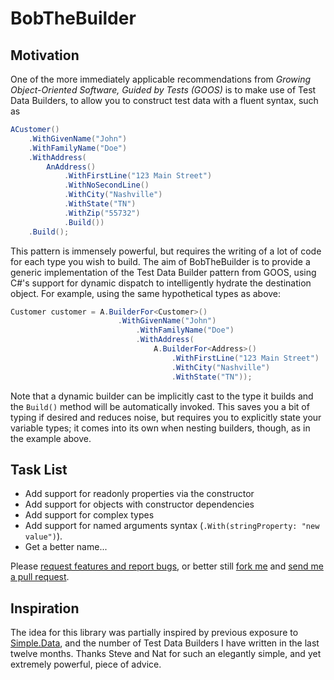 BobTheBuilder
=============

Motivation
----------

One of the more immediately applicable recommendations from *Growing Object-Oriented Software, Guided by Tests (GOOS)* is to make use of Test Data Builders, to allow you to construct test data with a fluent syntax, such as

````csharp
ACustomer()
	.WithGivenName("John")
	.WithFamilyName("Doe")
	.WithAddress(
		AnAddress()
			.WithFirstLine("123 Main Street")
			.WithNoSecondLine()
			.WithCity("Nashville")
			.WithState("TN")
			.WithZip("55732")
			.Build())
	.Build();
````

This pattern is immensely powerful, but requires the writing of a lot of code for each type you wish to build. The aim of BobTheBuilder is to provide a generic implementation of the Test Data Builder pattern from GOOS, using C#'s support for dynamic dispatch to intelligently hydrate the destination object. For example, using the same hypothetical types as above:

````csharp
Customer customer = A.BuilderFor<Customer>()
                        .WithGivenName("John")
                            .WithFamilyName("Doe")
                            .WithAddress(
                                A.BuilderFor<Address>()
                                    .WithFirstLine("123 Main Street")
                                    .WithCity("Nashville")
                                    .WithState("TN"));
````

Note that a dynamic builder can be implicitly cast to the type it builds and the `Build()` method will be automatically invoked. This saves you a bit of typing if desired and reduces noise, but requires you to explicitly state your variable types; it comes into its own when nesting builders, though, as in the example above. 

Task List
---------

 - Add support for readonly properties via the constructor
 - Add support for objects with constructor dependencies
 - Add support for complex types
 - Add support for named arguments syntax (`.With(stringProperty: "new value")`).
 - Get a better name...

Please [request features and report bugs](https://github.com/alastairs/BobTheBuilder/issues), or better still [fork me](https://github.com/alastairs/BobTheBuilder/fork) and [send me a pull request](https://github.com/alastairs/BobTheBuilder/compare/). 

Inspiration
-----------

The idea for this library was partially inspired by previous exposure to [Simple.Data](https://github.com/markrendle/Simple.Data), and the number of Test Data Builders I have written in the last twelve months. Thanks Steve and Nat for such an elegantly simple, and yet extremely powerful, piece of advice.
